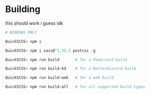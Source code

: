 # Building

this should work i guess idk

```powershell
# WINDOWS ONLY

QuickSCSS> npm i

QuickSCSS> npm i sass@^1.35.2 postcss -g

QuickSCSS> npm run build       # for a Powercord build

QuickSCSS> npm run build-bd    # for a BetterDiscord build

QuickSCSS> npm run build-web   # for a web build

QuickSCSS> npm run build-all   # for all supported build types
```
